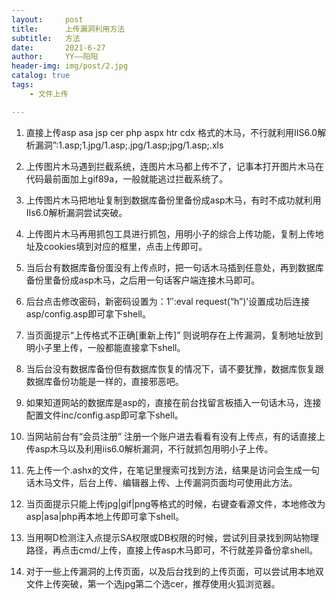 ```yaml
---
layout:     post
title:      上传漏洞利用方法
subtitle:   方法
date:       2021-6-27
author:     YY——阳阳
header-img: img/post/2.jpg
catalog: true
tags:
    - 文件上传

---
```


1. 直接上传asp asa jsp cer php aspx htr cdx 格式的木马，不行就利用IIS6.0解析漏洞”:1.asp;1.jpg/1.asp;.jpg/1.asp;jpg/1.asp;.xls

2. 上传图片木马遇到拦截系统，连图片木马都上传不了，记事本打开图片木马在代码最前面加上gif89a，一般就能逃过拦截系统了。

3. 上传图片木马把地址复制到数据库备份里备份成asp木马，有时不成功就利用IIs6.0解析漏洞尝试突破。

4. 上传图片木马再用抓包工具进行抓包，用明小子的综合上传功能，复制上传地址及cookies填到对应的框里，点击上传即可。  

5. 当后台有数据库备份蛋没有上传点时，把一句话木马插到任意处，再到数据库备份里备份成asp木马，之后用一句话客户端连接木马即可。  

6. 后台点击修改密码，新密码设置为：1″:eval request(“h”)’设置成功后连接asp/config.asp即可拿下shell。

7. 当页面提示“上传格式不正确[重新上传]” 则说明存在上传漏洞，复制地址放到明小子里上传，一般都能直接拿下shell。

8. 当后台没有数据库备份但有数据库恢复的情况下，请不要犹豫，数据库恢复跟数据库备份功能是一样的，直接邪恶吧。

9. 如果知道网站的数据库是asp的，直接在前台找留言板插入一句话木马，连接配置文件inc/config.asp即可拿下shell。

10. 当网站前台有“会员注册” 注册一个账户进去看看有没有上传点，有的话直接上传asp木马以及利用iis6.0解析漏洞，不行就抓包用明小子上传。

11. 先上传一个.ashx的文件，在笔记里搜索可找到方法，结果是访问会生成一句话木马文件，后台上传、编辑器上传、上传漏洞页面均可使用此方法。

12. 当页面提示只能上传jpg|gif|png等格式的时候，右键查看源文件，本地修改为asp|asa|php再本地上传即可拿下shell。

13. 当用啊D检测注入点提示SA权限或DB权限的时候，尝试列目录找到网站物理路径，再点击cmd/上传，直接上传asp木马即可，不行就差异备份拿shell。

14. 对于一些上传漏洞的上传页面，以及后台找到的上传页面，可以尝试用本地双文件上传突破，第一个选jpg第二个选cer，推荐使用火狐浏览器。